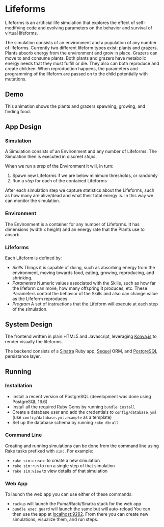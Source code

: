 # Lifeforms

Lifeforms is an artificial life simulation that explores the effect of self-modifying code and evolving parameters on the behavior and survival of virtual lifeforms.

The simulation consists of an environment and a population of any number of lifeforms. Currently two different lifeform types exist: plants and grazers. Plants absorb energy from the environment and grow in place. Grazers can move to and consume plants. Both plants and grazers have metabolic energy needs that they must fulfill or die. They also can both reproduce and create children. When reproduction happens, the parameters and programming of the lifeform are passed on to the child potentially with mutations.

## Demo
This animation shows the plants and grazers spawning, growing, and finding food.

## App Design

### Simulation
A Simulation consists of an Environment and any number of Lifeforms. The Simulation then is executed in discreet _steps_.

When we run a _step_ of the Environment it will, in turn:
  1. Spawn new Lifeforms if we are below minimum thresholds, or randomly
  2. Run a _step_ for each of the contained Lifeforms

After each simulation step we capture statistics about the Lifeforms, such as how many are alive/dead and what their total energy is. In this way we can monitor the simulation.

### Environment
The Environment is a container for any number of Lifeforms. It has dimensions (width x height) and an energy rate that the Plants use to absorb. 

### Lifeforms
Each Lifeform is defined by:
  * *Skills* Things it is capable of doing, such as absorbing energy from the environment, moving towards food, eating, growing, reproducing, and shrinking.
  * *Parameters* Numeric values associated with the Skills, such as how far the lifeform can move, how many offspring it produces, etc. These Parameters control the behavior of the Skills and also can change value as the Lifeform reproduces.
  * *Program* A set of instructions that the Lifeform will execute at each step of the simulation.

## System Design

The frontend written in plain HTML5 and Javascript, leveraging [Konva.js](https://konvajs.org/) to render visually the lifeforms.

The backend consists of a [Sinatra](https://sinatrarb.com/) Ruby app, [Sequel](https://github.com/jeremyevans/sequel) ORM, and [PostgreSQL](https://www.postgresql.org/) persistance layer.

## Running

### Installation

 * Install a recent version of PostgreSQL (development was done using PostgreSQL 16.6)
 * Install all the required Ruby Gems by running `bundle install`
 * Create a database user and add the credentials to `config/database.yml` (use `config/database.yml.example` as a template)
 * Set up the database schema by running `rake db:all`

### Command Line
Creating and running simulations can be done from the command line using Rake tasks prefixed with `sim:`. For example:
  * `rake sim:create` to create a new simulation
  * `rake sim:run` to run a single step of that simulation
  * `rake sim:view` to view details of that simulation

### Web App
To launch the web app you can use either of these commands:
  * `rackup` will launch the Puma/Rack/Sinatra stack for the web app
  * `bundle exec guard` will launch the same but will auto-reload
You can then use the app at [localhost:9292](http://127.0.0.1:9292). From there you can create new simulations, visualize them, and run steps.

